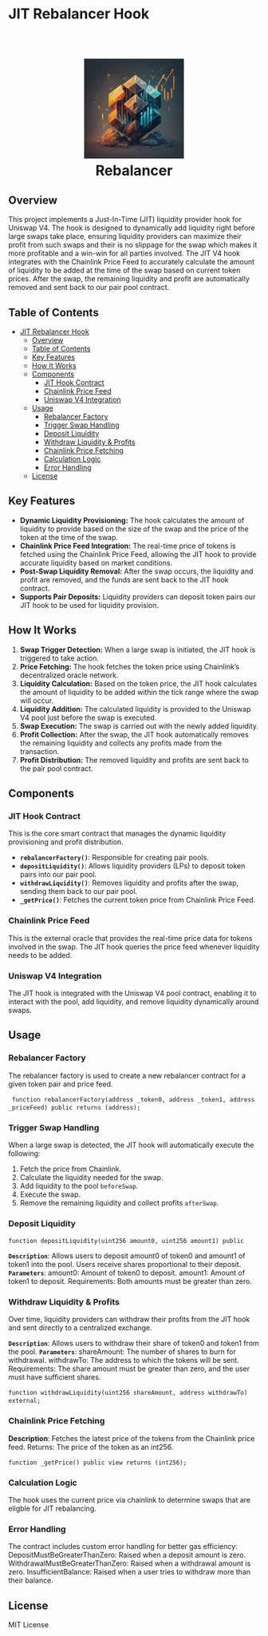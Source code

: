 # JIT Rebalancer Hook

<h1 align="center">
  <br>
  <a href="#"><img src="./image/img.jpeg" alt="Tit_logo" width="200"></a>
  <br>
 Rebalancer
  <br>
</h1>

## Overview

This project implements a Just-In-Time (JIT) liquidity provider hook for Uniswap V4. The hook is designed to dynamically add liquidity right before large swaps take place, ensuring liquidity providers can maximize their profit from such swaps and their is no slippage for the swap which makes it more profitable and a win-win for all parties involved. The JIT V4 hook integrates with the Chainlink Price Feed to accurately calculate the amount of liquidity to be added at the time of the swap based on current token prices. After the swap, the remaining liquidity and profit are automatically removed and sent back to our pair pool contract.

## Table of Contents

- [JIT Rebalancer Hook](#jit-rebalancer-hook)
  - [Overview](#overview)
  - [Table of Contents](#table-of-contents)
  - [Key Features](#key-features)
  - [How It Works](#how-it-works)
  - [Components](#components)
    - [JIT Hook Contract](#jit-hook-contract)
    - [Chainlink Price Feed](#chainlink-price-feed)
    - [Uniswap V4 Integration](#uniswap-v4-integration)
  - [Usage](#usage)
    - [Rebalancer Factory](#rebalancer-factory)
    - [Trigger Swap Handling](#trigger-swap-handling)
    - [Deposit Liquidity](#deposit-liquidity)
    - [Withdraw Liquidity \& Profits](#withdraw-liquidity--profits)
    - [Chainlink Price Fetching](#chainlink-price-fetching)
    - [Calculation Logic](#calculation-logic)
    - [Error Handling](#error-handling)
  - [License](#license)

## Key Features

- **Dynamic Liquidity Provisioning:** The hook calculates the amount of liquidity to provide based on the size of the swap and the price of the token at the time of the swap.
- **Chainlink Price Feed Integration:** The real-time price of tokens is fetched using the Chainlink Price Feed, allowing the JIT hook to provide accurate liquidity based on market conditions.
- **Post-Swap Liquidity Removal:** After the swap occurs, the liquidity and profit are removed, and the funds are sent back to the JIT hook contract.
- **Supports Pair Deposits:** Liquidity providers can deposit token pairs our JIT hook to be used for liquidity provision.

## How It Works

1. **Swap Trigger Detection:** When a large swap is initiated, the JIT hook is triggered to take action.
2. **Price Fetching:** The hook fetches the token price using Chainlink’s decentralized oracle network.
3. **Liquidity Calculation:** Based on the token price, the JIT hook calculates the amount of liquidity to be added within the tick range where the swap will occur.
4. **Liquidity Addition:** The calculated liquidity is provided to the Uniswap V4 pool just before the swap is executed.
5. **Swap Execution:** The swap is carried out with the newly added liquidity.
6. **Profit Collection:** After the swap, the JIT hook automatically removes the remaining liquidity and collects any profits made from the transaction.
7. **Profit Distribution:** The removed liquidity and profits are sent back to the pair pool contract.

## Components

### JIT Hook Contract

This is the core smart contract that manages the dynamic liquidity provisioning and profit distribution.

- **`rebalancerFactory()`**: Responsible for creating pair pools.
- **`depositLiquidity()`**: Allows liquidity providers (LPs) to deposit token pairs into our pair pool.
- **`withdrawLiquidity()`**: Removes liquidity and profits after the swap, sending them back to our pair pool.
- **`_getPrice()`**: Fetches the current token price from Chainlink Price Feed.

### Chainlink Price Feed

This is the external oracle that provides the real-time price data for tokens involved in the swap. The JIT hook queries the price feed whenever liquidity needs to be added.

### Uniswap V4 Integration

The JIT hook is integrated with the Uniswap V4 pool contract, enabling it to interact with the pool, add liquidity, and remove liquidity dynamically around swaps.

## Usage

### Rebalancer Factory

The rebalancer factory is used to create a new rebalancer contract for a given token pair and price feed.

```solidity
 function rebalancerFactory(address _token0, address _token1, address _priceFeed) public returns (address);
```

### Trigger Swap Handling

When a large swap is detected, the JIT hook will automatically execute the following:

1. Fetch the price from Chainlink.
2. Calculate the liquidity needed for the swap.
3. Add liquidity to the pool `beforeSwap`.
4. Execute the swap.
5. Remove the remaining liquidity and collect profits `afterSwap`.


### Deposit Liquidity
```solidity
function depositLiquidity(uint256 amount0, uint256 amount1) public
```

**`Description`**: Allows users to deposit amount0 of token0 and amount1 of token1 into the pool. Users receive shares proportional to their deposit.
**`Parameters`**:
amount0: Amount of token0 to deposit.
amount1: Amount of token1 to deposit.
Requirements: Both amounts must be greater than zero.

### Withdraw Liquidity & Profits

Over time, liquidity providers can withdraw their profits from the JIT hook and sent directly to a centralized exchange.

**`Description`**: Allows users to withdraw their share of token0 and token1 from the pool.
**`Parameters`**:
shareAmount: The number of shares to burn for withdrawal.
withdrawTo: The address to which the tokens will be sent.
Requirements: The share amount must be greater than zero, and the user must have sufficient shares.

```solidity
function withdrawLiquidity(uint256 shareAmount, address withdrawTo) external;
```

### Chainlink Price Fetching

**Description**: Fetches the latest price of the tokens from the Chainlink price feed.
Returns: The price of the token as an int256.

```solidity
function _getPrice() public view returns (int256);
```

### Calculation Logic

The hook uses the current price via chainlink to determine swaps that are eligble for JIT rebalancing.



### Error Handling
The contract includes custom error handling for better gas efficiency:
DepositMustBeGreaterThanZero: Raised when a deposit amount is zero.
WithdrawalMustBeGreaterThanZero: Raised when a withdrawal amount is zero.
InsufficientBalance: Raised when a user tries to withdraw more than their balance.

## License

MIT License
